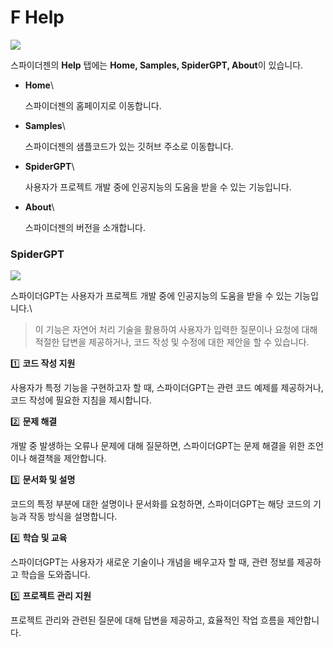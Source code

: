 # F  Help

![](https://wikidocs.net/images/page/22817/help.png)

스파이더젠의 **Help** 탭에는 **Home, Samples, SpiderGPT, About**이 있습니다.

*   **Home**\


    스파이더젠의 홈페이지로 이동합니다.
*   **Samples**\


    스파이더젠의 샘플코드가 있는 깃허브 주소로 이동합니다.
*   **SpiderGPT**\


    사용자가 프로젝트 개발 중에 인공지능의 도움을 받을 수 있는 기능입니다.
*   **About**\


    스파이더젠의 버전을 소개합니다.

### SpiderGPT

![](https://wikidocs.net/images/page/22817/spidergpt.png)

스파이더GPT는 사용자가 프로젝트 개발 중에 인공지능의 도움을 받을 수 있는 기능입니다.\


> 이 기능은 자연어 처리 기술을 활용하여 사용자가 입력한 질문이나 요청에 대해 적절한 답변을 제공하거나, 코드 작성 및 수정에 대한 제안을 할 수 있습니다.

1️⃣ **코드 작성 지원**

사용자가 특정 기능을 구현하고자 할 때, 스파이더GPT는 관련 코드 예제를 제공하거나, 코드 작성에 필요한 지침을 제시합니다.

2️⃣ **문제 해결**

개발 중 발생하는 오류나 문제에 대해 질문하면, 스파이더GPT는 문제 해결을 위한 조언이나 해결책을 제안합니다.

3️⃣ **문서화 및 설명**

코드의 특정 부분에 대한 설명이나 문서화를 요청하면, 스파이더GPT는 해당 코드의 기능과 작동 방식을 설명합니다.

4️⃣ **학습 및 교육**

스파이더GPT는 사용자가 새로운 기술이나 개념을 배우고자 할 때, 관련 정보를 제공하고 학습을 도와줍니다.

5️⃣ **프로젝트 관리 지원**

프로젝트 관리와 관련된 질문에 대해 답변을 제공하고, 효율적인 작업 흐름을 제안합니다.

